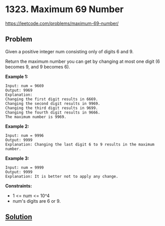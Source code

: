 # 1323. Maximum 69 Number

https://leetcode.com/problems/maximum-69-number/

## Problem

Given a positive integer num consisting only of digits 6 and 9.

Return the maximum number you can get by changing at most one digit (6 becomes 9, and 9 becomes 6).

**Example 1:**
```
Input: num = 9669
Output: 9969
Explanation: 
Changing the first digit results in 6669.
Changing the second digit results in 9969.
Changing the third digit results in 9699.
Changing the fourth digit results in 9666. 
The maximum number is 9969.
```

**Example 2:**
```
Input: num = 9996
Output: 9999
Explanation: Changing the last digit 6 to 9 results in the maximum number.
```

**Example 3:**
```
Input: num = 9999
Output: 9999
Explanation: It is better not to apply any change.
``` 

**Constraints:**
* 1 <= num <= 10^4
* num's digits are 6 or 9.

## [Solution](answer.py)
